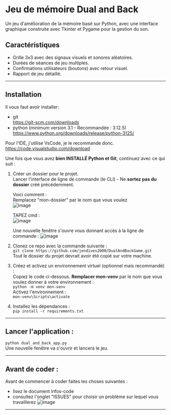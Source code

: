 # Jeu de mémoire Dual and Back

Un jeu d'amélioration de la mémoire basé sur Python, avec une interface graphique construite avec Tkinter et Pygame pour la gestion du son.

## Caractéristiques

- Grille 3x3 avec des signaux visuels et sonores aléatoires.
- Durées de séances de jeu multiples.
- Confirmations utilisateurs (boutons) avec retour visuel.
- Rapport de jeu détaillé.

---

## Installation
Il vous faut avoir installer:  
- git  
  https://git-scm.com/downloads
- python (minimum version 3.1 - Recommandée : 3.12.5)  
  https://www.python.org/downloads/release/python-3125/

Pour l'IDE, j'utilise VsCode, je le recommande donc.  
https://code.visualstudio.com/download

Une fois que vous avez **bien INSTALLÉ Python et Git**, continuez avec ce qui suit :

1. Créer un dossier pour le projet.  
   Lancer l'interface de ligne de commande (le CLI) - Ne **sortez pas du dossier** créé précédemment.

   Voici comment :  
   Remplacez "mon-dossier" par le nom que vous voulez  
   ![image](https://github.com/user-attachments/assets/0a7c4ca1-9606-4cd6-b02c-2abfa7aaa99f)

   TAPEZ cmd :  
   ![image](https://github.com/user-attachments/assets/36254828-458e-4a8b-a11d-82f8665abf82)

   Une nouvelle fenêtre s'ouvre vous donnant accès à la ligne de commande :
   ![image](https://github.com/user-attachments/assets/c959725d-e59a-4ffe-b816-0174b60ced1f)

3. Clonez ce repo avec la commande suivante :  
   `git clone https://github.com/jendives2000/DualAndBackGame.git`  
  Tout le dossier du projet devrait avoir été copié sur votre machine.

4. Créez et activez un environnement virtuel (optionnel mais recommandé) :  
Copiez le code ci-dessous. **Remplacer mon-venv** par le nom que vous voulez donner à votre environnement :  
`python -m venv mon-venv`  
Activez l'environnement :  
`mon-venv\Scripts\activate`

5. Installez les dépendances :  
`pip install -r requirements.txt`

---

## Lancer l'application :  
`python dual_and_back_app.py`   
Une nouvelle fenêtre va s'ouvrir et lancera le jeu.  

---

## Avant de coder :  
Avant de commencer à coder faites les choses suivantes :   
- lisez le document infos-code
- consultez l'onglet "ISSUES" pour choisir un problème sur lequel vous travaillerez
  ![image](https://github.com/user-attachments/assets/64fbb0ec-e3ee-478d-ad79-482550be94fe)


---
